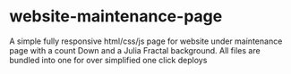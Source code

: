 # website-maintenance-page
A simple fully responsive html/css/js page for website under maintenance page with a count Down and a Julia Fractal background. 
All files are bundled into one for over simplified one click deploys
